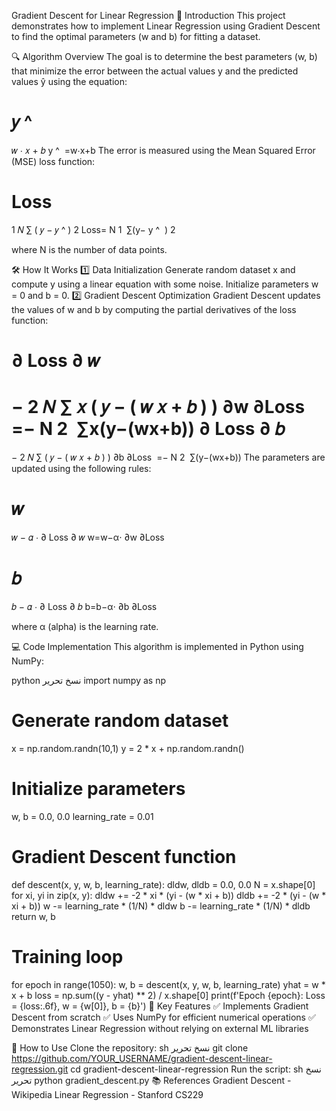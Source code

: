 Gradient Descent for Linear Regression
📌 Introduction
This project demonstrates how to implement Linear Regression using Gradient Descent to find the optimal parameters (w and b) for fitting a dataset.

🔍 Algorithm Overview
The goal is to determine the best parameters (w, b) that minimize the error between the actual values y and the predicted values ŷ using the equation:

𝑦
^
=
𝑤
⋅
𝑥
+
𝑏
y
^
​
 =w⋅x+b
The error is measured using the Mean Squared Error (MSE) loss function:

Loss
=
1
𝑁
∑
(
𝑦
−
𝑦
^
)
2
Loss= 
N
1
​
 ∑(y− 
y
^
​
 ) 
2
 
where N is the number of data points.

🛠️ How It Works
1️⃣ Data Initialization
Generate random dataset x and compute y using a linear equation with some noise.
Initialize parameters w = 0 and b = 0.
2️⃣ Gradient Descent Optimization
Gradient Descent updates the values of w and b by computing the partial derivatives of the loss function:

∂
Loss
∂
𝑤
=
−
2
𝑁
∑
𝑥
(
𝑦
−
(
𝑤
𝑥
+
𝑏
)
)
∂w
∂Loss
​
 =− 
N
2
​
 ∑x(y−(wx+b))
∂
Loss
∂
𝑏
=
−
2
𝑁
∑
(
𝑦
−
(
𝑤
𝑥
+
𝑏
)
)
∂b
∂Loss
​
 =− 
N
2
​
 ∑(y−(wx+b))
The parameters are updated using the following rules:

𝑤
=
𝑤
−
𝛼
⋅
∂
Loss
∂
𝑤
w=w−α⋅ 
∂w
∂Loss
​
 
𝑏
=
𝑏
−
𝛼
⋅
∂
Loss
∂
𝑏
b=b−α⋅ 
∂b
∂Loss
​
 
where α (alpha) is the learning rate.

💻 Code Implementation
This algorithm is implemented in Python using NumPy:

python
نسخ
تحرير
import numpy as np

# Generate random dataset
x = np.random.randn(10,1)
y = 2 * x + np.random.randn()

# Initialize parameters
w, b = 0.0, 0.0
learning_rate = 0.01

# Gradient Descent function
def descent(x, y, w, b, learning_rate):
    dldw, dldb = 0.0, 0.0
    N = x.shape[0]
    for xi, yi in zip(x, y):
        dldw += -2 * xi * (yi - (w * xi + b))
        dldb += -2 * (yi - (w * xi + b))
    w -= learning_rate * (1/N) * dldw
    b -= learning_rate * (1/N) * dldb
    return w, b

# Training loop
for epoch in range(1050):
    w, b = descent(x, y, w, b, learning_rate)
    yhat = w * x + b
    loss = np.sum((y - yhat) ** 2) / x.shape[0]
    print(f'Epoch {epoch}: Loss = {loss:.6f}, w = {w[0]}, b = {b}')
🚀 Key Features
✅ Implements Gradient Descent from scratch
✅ Uses NumPy for efficient numerical operations
✅ Demonstrates Linear Regression without relying on external ML libraries

📢 How to Use
Clone the repository:
sh
نسخ
تحرير
git clone https://github.com/YOUR_USERNAME/gradient-descent-linear-regression.git
cd gradient-descent-linear-regression
Run the script:
sh
نسخ
تحرير
python gradient_descent.py
📚 References
Gradient Descent - Wikipedia
Linear Regression - Stanford CS229
